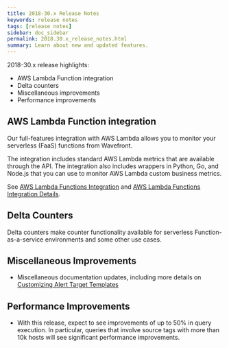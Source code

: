 ```yaml
---
title: 2018-30.x Release Notes
keywords: release notes
tags: [release notes]
sidebar: doc_sidebar
permalink: 2018.30.x_release_notes.html
summary: Learn about new and updated features.
---
```


2018-30.x release highlights:
* AWS Lambda Function integration
* Delta counters
* Miscellaneous improvements
* Performance improvements


## AWS Lambda Function integration

Our full-features integration with AWS Lambda allows you to monitor your serverless (FaaS) functions from Wavefront.

The integration includes standard AWS Lambda metrics that are available through the API. The integration also includes wrappers in Python, Go, and Node.js that you can use to monitor AWS Lambda custom business metrics.

See [AWS Lambda Functions Integration](aws-lambda-functions.html) and [AWS Lambda Functions Integration Details](integrations_aws_lambda.html).


## Delta Counters

Delta counters make counter functionality available for serverless Function-as-a-service environments and some other use cases.

## Miscellaneous Improvements

* Miscellaneous documentation updates, including more details on [Customizing Alert Target Templates](alert_target_customizing.html)

## Performance Improvements

* With this release, expect to see improvements of up to 50% in query execution. In particular, queries that involve source tags with more than 10k hosts will see significant performance improvements.

